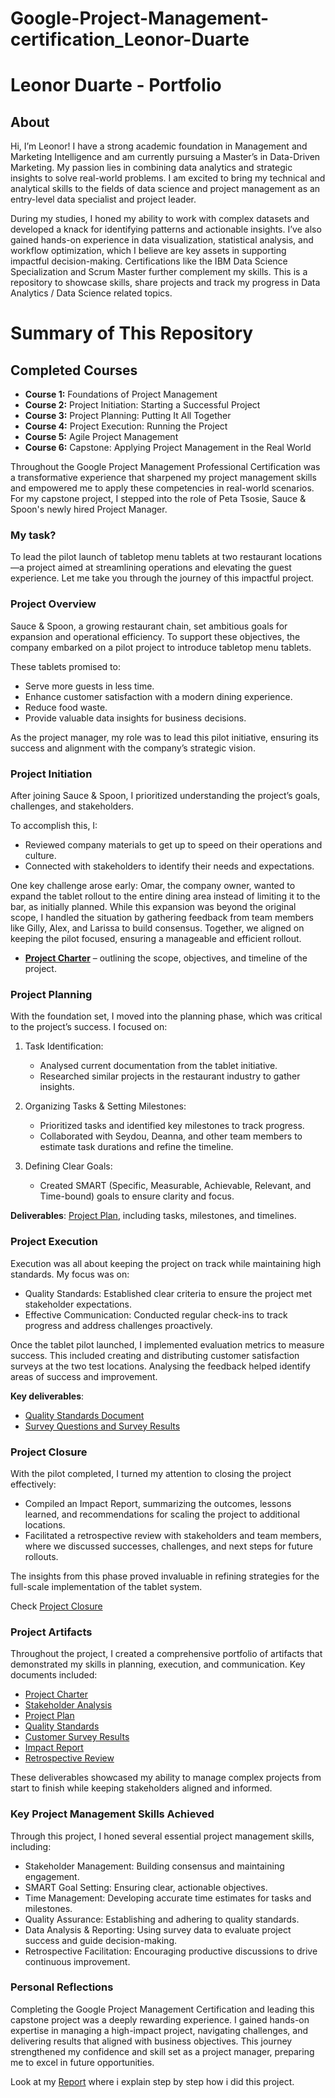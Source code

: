 # Google-Project-Management-certification_Leonor-Duarte
# Leonor Duarte - Portfolio
## About
Hi, I’m Leonor! I have a strong academic foundation in Management and Marketing Intelligence and am currently pursuing a Master’s in Data-Driven Marketing. My passion lies in combining data analytics and strategic insights to solve real-world problems. I am excited to bring my technical and analytical skills to the fields of data science and project management as an entry-level data specialist and project leader.

During my studies, I honed my ability to work with complex datasets and developed a knack for identifying patterns and actionable insights. I’ve also gained hands-on experience in data visualization, statistical analysis, and workflow optimization, which I believe are key assets in supporting impactful decision-making. Certifications like the IBM Data Science Specialization and Scrum Master further complement my skills.
This is a repository to showcase skills, share projects and track my progress in Data Analytics / Data Science related topics.

# Summary of This Repository
## Completed Courses 
- **Course 1:** Foundations of Project Management
- **Course 2:** Project Initiation: Starting a Successful Project
- **Course 3:** Project Planning: Putting It All Together
- **Course 4:** Project Execution: Running the Project
- **Course 5:** Agile Project Management
- **Course 6:** Capstone: Applying Project Management in the Real World

Throughout the Google Project Management Professional Certification was a transformative experience that sharpened my project management skills and empowered me to apply these competencies in real-world scenarios. For my capstone project, I stepped into the role of Peta Tsosie, Sauce & Spoon's newly hired Project Manager. 

### My task? 
To lead the pilot launch of tabletop menu tablets at two restaurant locations—a project aimed at streamlining operations and elevating the guest experience. Let me take you through the journey of this impactful project.  

### Project Overview  

Sauce & Spoon, a growing restaurant chain, set ambitious goals for expansion and operational efficiency. To support these objectives, the company embarked on a pilot project to introduce tabletop menu tablets. 

These tablets promised to:  
- Serve more guests in less time.  
- Enhance customer satisfaction with a modern dining experience.  
- Reduce food waste.  
- Provide valuable data insights for business decisions.  

As the project manager, my role was to lead this pilot initiative, ensuring its success and alignment with the company’s strategic vision.  

### Project Initiation  

After joining Sauce & Spoon, I prioritized understanding the project’s goals, challenges, and stakeholders. 

To accomplish this, I:  
- Reviewed company materials to get up to speed on their operations and culture.  
- Connected with stakeholders to identify their needs and expectations.  

One key challenge arose early: Omar, the company owner, wanted to expand the tablet rollout to the entire dining area instead of limiting it to the bar, as initially planned. While this expansion was beyond the original scope, I handled the situation by gathering feedback from team members like Gilly, Alex, and Larissa to build consensus. Together, we aligned on keeping the pilot focused, ensuring a manageable and efficient rollout.  

- **[Project Charter](https://github.com/leonorduarte/Google-Project-Management-certification_Leonor-Duarte/blob/main/Activity%20Template_%20Project%20Charter.pdf)** – outlining the scope, objectives, and timeline of the project.  

### Project Planning  
With the foundation set, I moved into the planning phase, which was critical to the project’s success. I focused on:  
1. Task Identification:  
   - Analysed current documentation from the tablet initiative.  
   - Researched similar projects in the restaurant industry to gather insights.  

2. Organizing Tasks & Setting Milestones:  
   - Prioritized tasks and identified key milestones to track progress.  
   - Collaborated with Seydou, Deanna, and other team members to estimate task durations and refine the timeline.  

3. Defining Clear Goals:  
   - Created SMART (Specific, Measurable, Achievable, Relevant, and Time-bound) goals to ensure clarity and focus.  

**Deliverables**: [Project Plan](https://github.com/leonorduarte/Google-Project-Management-certification_Leonor-Duarte/blob/main/Activity%20Template_%20Project%20Plan_LD.xlsx), including tasks, milestones, and timelines.  

### Project Execution  

Execution was all about keeping the project on track while maintaining high standards. My focus was on:  
- Quality Standards: Established clear criteria to ensure the project met stakeholder expectations.  
- Effective Communication: Conducted regular check-ins to track progress and address challenges proactively.  

Once the tablet pilot launched, I implemented evaluation metrics to measure success. This included creating and distributing customer satisfaction surveys at the two test locations. Analysing the feedback helped identify areas of success and improvement.  

**Key deliverables**:  
- [Quality Standards Document](https://github.com/leonorduarte/Google-Project-Management-certification_Leonor-Duarte/blob/main/Activity%20Template_%20Project%20Plan_LD.xlsx)  
- [Survey Questions and Survey Results](https://github.com/leonorduarte/Google-Project-Management-certification_Leonor-Duarte/blob/main/Activity%20Template_%20Project%20Plan_LD.xlsx)


### Project Closure  

With the pilot completed, I turned my attention to closing the project effectively:  
- Compiled an Impact Report, summarizing the outcomes, lessons learned, and recommendations for scaling the project to additional locations.  
- Facilitated a retrospective review with stakeholders and team members, where we discussed successes, challenges, and next steps for future rollouts.  

The insights from this phase proved invaluable in refining strategies for the full-scale implementation of the tablet system. 

Check [Project Closure](https://github.com/leonorduarte/Google-Project-Management-certification_Leonor-Duarte/blob/main/Activity%20Template_%20Sauce%20%26%20Spoon%20Closeout%20Report_LD.pdf) 

### Project Artifacts  

Throughout the project, I created a comprehensive portfolio of artifacts that demonstrated my skills in planning, execution, and communication. Key documents included:  
- [Project Charter](https://github.com/leonorduarte/Google-Project-Management-certification_Leonor-Duarte/blob/main/Activity%20Template_%20Project%20Charter.pdf) 
- [Stakeholder Analysis](https://github.com/leonorduarte/Google-Project-Management-certification_Leonor-Duarte/blob/main/Activity%20Template_%20Stakeholder%20Analysis.pdf)  
- [Project Plan](https://github.com/leonorduarte/Google-Project-Management-certification_Leonor-Duarte/blob/main/Activity%20Template_%20Project%20Plan_LD.xlsx)  
- [Quality Standards](https://github.com/leonorduarte/Google-Project-Management-certification_Leonor-Duarte/blob/main/Activity%20Template_%20Project%20Plan_LD.xlsx)  
- [Customer Survey Results](https://github.com/leonorduarte/Google-Project-Management-certification_Leonor-Duarte/blob/main/Activity%20Template_%20Sauce%20_%20Spoon%20Test%20Launch%20Findings_LD.pdf)
- [Impact Report](https://github.com/leonorduarte/Google-Project-Management-certification_Leonor-Duarte/blob/main/Activity-Template_-Impact-Report.pdf)
- [Retrospective Review](https://github.com/leonorduarte/Google-Project-Management-certification_Leonor-Duarte/blob/main/Activity%20Template_%20Retrospective%20Review_LD.pdf)  

These deliverables showcased my ability to manage complex projects from start to finish while keeping stakeholders aligned and informed.  


### Key Project Management Skills Achieved  

Through this project, I honed several essential project management skills, including:  

- Stakeholder Management: Building consensus and maintaining engagement.  
- SMART Goal Setting: Ensuring clear, actionable objectives.  
- Time Management: Developing accurate time estimates for tasks and milestones.  
- Quality Assurance: Establishing and adhering to quality standards.  
- Data Analysis & Reporting: Using survey data to evaluate project success and guide decision-making.
- Retrospective Facilitation: Encouraging productive discussions to drive continuous improvement.  


### Personal Reflections  

Completing the Google Project Management Certification and leading this capstone project was a deeply rewarding experience. I gained hands-on expertise in managing a high-impact project, navigating challenges, and delivering results that aligned with business objectives. This journey strengthened my confidence and skill set as a project manager, preparing me to excel in future opportunities.  

Look at my [Report](https://github.com/leonorduarte/Google-Project-Management-certification_Leonor-Duarte/blob/main/case%20study%20report_%20Sauce%26Spoon_LD.pdf) where i explain step by step how i did this project.
